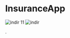 # InsuranceApp

![indir 11](https://user-images.githubusercontent.com/79102666/141742606-fe725351-57df-490d-a3b6-02edb9ab5bb0.png)
![indir](https://user-images.githubusercontent.com/79102666/141742454-d904e677-50df-4dd8-a13a-af9d536d6b9d.png)

.

